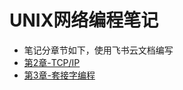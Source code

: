 # UNIX网络编程笔记
- 笔记分章节如下，使用飞书云文档编写
- [第2章-TCP/IP](https://uestc.feishu.cn/docx/Yvj7dylMzo8YGOxnrEAcaGD1nWd)
- [第3章-套接字编程](https://uestc.feishu.cn/docx/Png0ddW8ponEZ9xY3Wvc2XeZnFo)